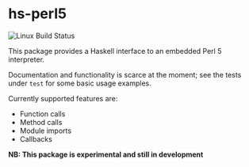 # hs-perl5

![Linux Build Status](https://github.com/phlummox/hs-perl5/workflows/Linux%20Build%20Status/badge.svg)

This package provides a Haskell interface to an embedded Perl 5 interpreter.

Documentation and functionality is scarce at the moment; see the tests
under `test` for some basic usage examples.

Currently supported features are:

* Function calls
* Method calls
* Module imports
* Callbacks

**NB: This package is experimental and still in development**



